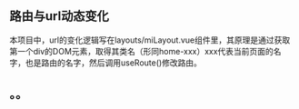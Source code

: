 ## 路由与url动态变化
本项目中，url的变化逻辑写在layouts/miLayout.vue组件里，其原理是通过获取第一个div的DOM元素，取得其类名（形同home-xxx）xxx代表当前页面的名字，也是路由的名字，然后调用useRoute()修改路由。

## 。。